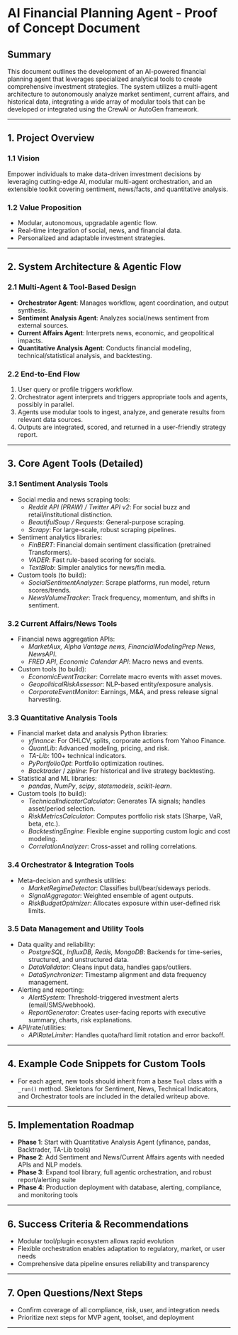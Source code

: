 # AI Financial Planning Agent - Proof of Concept Document

## Summary

This document outlines the development of an AI-powered financial planning agent that leverages specialized analytical tools to create comprehensive investment strategies. The system utilizes a multi-agent architecture to autonomously analyze market sentiment, current affairs, and historical data, integrating a wide array of modular tools that can be developed or integrated using the CrewAI or AutoGen framework.

---

## 1. Project Overview

### 1.1 Vision
Empower individuals to make data-driven investment decisions by leveraging cutting-edge AI, modular multi-agent orchestration, and an extensible toolkit covering sentiment, news/facts, and quantitative analysis.

### 1.2 Value Proposition
- Modular, autonomous, upgradable agentic flow.
- Real-time integration of social, news, and financial data.
- Personalized and adaptable investment strategies.

---

## 2. System Architecture & Agentic Flow

### 2.1 Multi-Agent & Tool-Based Design
- **Orchestrator Agent**: Manages workflow, agent coordination, and output synthesis.
- **Sentiment Analysis Agent**: Analyzes social/news sentiment from external sources.
- **Current Affairs Agent**: Interprets news, economic, and geopolitical impacts.
- **Quantitative Analysis Agent**: Conducts financial modeling, technical/statistical analysis, and backtesting.

### 2.2 End-to-End Flow
1. User query or profile triggers workflow.
2. Orchestrator agent interprets and triggers appropriate tools and agents, possibly in parallel.
3. Agents use modular tools to ingest, analyze, and generate results from relevant data sources.
4. Outputs are integrated, scored, and returned in a user-friendly strategy report.

---

## 3. Core Agent Tools (Detailed)

### 3.1 Sentiment Analysis Tools
- Social media and news scraping tools:
  - *Reddit API (PRAW) / Twitter API v2*: For social buzz and retail/institutional distinction.
  - *BeautifulSoup / Requests*: General-purpose scraping.
  - *Scrapy*: For large-scale, robust scraping pipelines.
- Sentiment analytics libraries:
  - *FinBERT*: Financial domain sentiment classification (pretrained Transformers).
  - *VADER*: Fast rule-based scoring for socials.
  - *TextBlob*: Simpler analytics for news/fin media.
- Custom tools (to build):
  - *SocialSentimentAnalyzer*: Scrape platforms, run model, return scores/trends.
  - *NewsVolumeTracker*: Track frequency, momentum, and shifts in sentiment.

### 3.2 Current Affairs/News Tools
- Financial news aggregation APIs:
  - *MarketAux, Alpha Vantage news, FinancialModelingPrep News, NewsAPI*.
  - *FRED API*, *Economic Calendar API*: Macro news and events.
- Custom tools (to build):
  - *EconomicEventTracker*: Correlate macro events with asset moves.
  - *GeopoliticalRiskAssessor*: NLP-based entity/exposure analysis.
  - *CorporateEventMonitor*: Earnings, M&A, and press release signal harvesting.

### 3.3 Quantitative Analysis Tools
- Financial market data and analysis Python libraries:
  - *yfinance*: For OHLCV, splits, corporate actions from Yahoo Finance.
  - *QuantLib*: Advanced modeling, pricing, and risk.
  - *TA-Lib*: 100+ technical indicators.
  - *PyPortfolioOpt*: Portfolio optimization routines.
  - *Backtrader* / *zipline*: For historical and live strategy backtesting.
- Statistical and ML libraries:
  - *pandas*, *NumPy*, *scipy*, *statsmodels*, *scikit-learn*.
- Custom tools (to build):
  - *TechnicalIndicatorCalculator*: Generates TA signals; handles asset/period selection.
  - *RiskMetricsCalculator*: Computes portfolio risk stats (Sharpe, VaR, beta, etc.).
  - *BacktestingEngine*: Flexible engine supporting custom logic and cost modeling.
  - *CorrelationAnalyzer*: Cross-asset and rolling correlations.

### 3.4 Orchestrator & Integration Tools
- Meta-decision and synthesis utilities:
  - *MarketRegimeDetector*: Classifies bull/bear/sideways periods.
  - *SignalAggregator*: Weighted ensemble of agent outputs.
  - *RiskBudgetOptimizer*: Allocates exposure within user-defined risk limits.

### 3.5 Data Management and Utility Tools
- Data quality and reliability:
  - *PostgreSQL, InfluxDB, Redis, MongoDB*: Backends for time-series, structured, and unstructured data.
  - *DataValidator*: Cleans input data, handles gaps/outliers.
  - *DataSynchronizer*: Timestamp alignment and data frequency management.
- Alerting and reporting:
  - *AlertSystem*: Threshold-triggered investment alerts (email/SMS/webhook).
  - *ReportGenerator*: Creates user-facing reports with executive summary, charts, risk explanations.
- API/rate/utilities:
  - *APIRateLimiter*: Handles quota/hard limit rotation and error backoff.

---

## 4. Example Code Snippets for Custom Tools
- For each agent, new tools should inherit from a base `Tool` class with a `_run()` method. Skeletons for Sentiment, News, Technical Indicators, and Orchestrator tools are included in the detailed writeup above.

---

## 5. Implementation Roadmap
- **Phase 1**: Start with Quantitative Analysis Agent (yfinance, pandas, Backtrader, TA-Lib tools)
- **Phase 2**: Add Sentiment and News/Current Affairs agents with needed APIs and NLP models.
- **Phase 3**: Expand tool library, full agentic orchestration, and robust report/alerting suite
- **Phase 4**: Production deployment with database, alerting, compliance, and monitoring tools

---

## 6. Success Criteria & Recommendations
- Modular tool/plugin ecosystem allows rapid evolution
- Flexible orchestration enables adaptation to regulatory, market, or user needs
- Comprehensive data pipeline ensures reliability and transparency

---

## 7. Open Questions/Next Steps
- Confirm coverage of all compliance, risk, user, and integration needs
- Prioritize next steps for MVP agent, toolset, and deployment

---